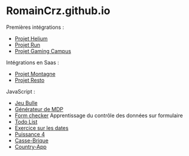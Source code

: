 # RomainCrz.github.io

Premières intégrations : 
- [Projet Helium](https://romaincrz.github.io/Projet-Helium/)
- [Projet Run](https://romaincrz.github.io/projet-run/)
- [Projet Gaming Campus](https://romaincrz.github.io/projet-Gaming-Campus/)

Intégrations en Saas : 
- [Projet Montagne](https://romaincrz.github.io/La-montagne/)
- [Projet Resto](https://romaincrz.github.io/Resto/)

JavaScript : 
-  [Jeu Bulle](https://romaincrz.github.io/Jeu-Bulle/)
-  [Générateur de MDP](https://romaincrz.github.io/Password-Generator/)
-  [Form checker](https://romaincrz.github.io/Form-checker/) Apprentissage du contrôle des données sur formulaire
-  [Todo List](https://romaincrz.github.io/Todo-List/)
-  [Exercice sur les dates](https://romaincrz.github.io/Exercice-Date/)
-  [Puissance 4](https://romaincrz.github.io/Puissance-4/)
-  [Casse-Brique](https://romaincrz.github.io/Casse-brique/)
-  [Country-App](https://romaincrz.github.io/Country-App/)
